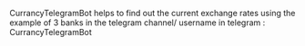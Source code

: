 CurrancyTelegramBot helps to find out the current exchange rates using the example of 3 banks in the telegram channel/
username in telegram : CurrancyTelegramBot

